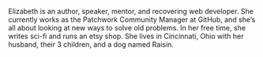 Elizabeth is an author, speaker, mentor, and recovering web developer. She currently works as the Patchwork Community Manager at GitHub, and she’s all about looking at new ways to solve old problems. In her free time, she writes sci-fi and runs an etsy shop. She lives in Cincinnati, Ohio with her husband, their 3 children, and a dog named Raisin.
